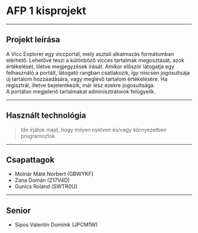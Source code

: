 # AFP 1 kisprojekt

---

## Projekt leírása

A Vicc Explorer egy viccportál, mely asztali alkalmazás formátumban elérhető.
Lehetővé teszi a különböző vicces tartalmak megosztását, azok értékelését,
illetve megjegyzések írását. Amikor először látogatja egy felhasználó a portált,
látogató rangban csatlakozik, így nincsen jogosultsája új tartalom hozzáadására,
vagy meglévő tartalom értékelésére. Ha regisztrál, illetve bejelentkezik, már
lesz ezekre jogosultsága.\
A portálon megjelenő tartalmakat adminisztrátorok felügyelik.

---

## Használt technológia

> Ide írjátok majd, hogy milyen nyelven és/vagy környezetben programoztok

---

## Csapattagok

+ Molnár Máté Norbert (GBWYKF)
+ Zana Domán (Z17V4D)
+ Gunics Roland (SWTR0U)
---

## Senior
+ Sipos Valentin Dominik (JPCM1W)
